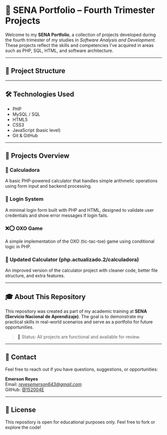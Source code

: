 # 📘 SENA Portfolio – Fourth Trimester Projects

Welcome to my **SENA Portfolio**, a collection of projects developed during the fourth trimester of my studies in *Software Analysis and Development*. 
These projects reflect the skills and competencies I've acquired in areas such as PHP, SQL, HTML, and software architecture.

---

## 📂 Project Structure

---

## 🛠 Technologies Used

- PHP
- MySQL / SQL
- HTML5
- CSS3
- JavaScript (basic level)
- Git & GitHub

---

## 📌 Projects Overview

### 🔢 Calculadora
A basic PHP-powered calculator that handles simple arithmetic operations using form input and backend processing.

### 🔐 Login System
A minimal login form built with PHP and HTML, designed to validate user credentials and show error messages if login fails.

### ❌⭕ OXO Game
A simple implementation of the OXO (tic-tac-toe) game using conditional logic in PHP.

### 🔁 Updated Calculator (php.actualizado.2/calculadora)
An improved version of the calculator project with cleaner code, better file structure, and extra features.

---

## 🎓 About This Repository

This repository was created as part of my academic training at **SENA (Servicio Nacional de Aprendizaje)**. The goal is to demonstrate my practical skills in real-world scenarios and serve as a portfolio for future opportunities.

> 📅 Status: All projects are functional and available for review.

---

## 📩 Contact

Feel free to reach out if you have questions, suggestions, or opportunities:

**Emerson Reyes**  
Email: *reyesemerson643@gmail.com*  
GitHub: [@152004E](https://github.com/152004E)

---

## 🧾 License

This repository is open for educational purposes only. Feel free to fork or explore the code!




